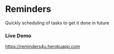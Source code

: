 # Reminders
Quickly scheduling of tasks to get it done in future

### Live Demo
https://reminders4u.herokuapp.com
